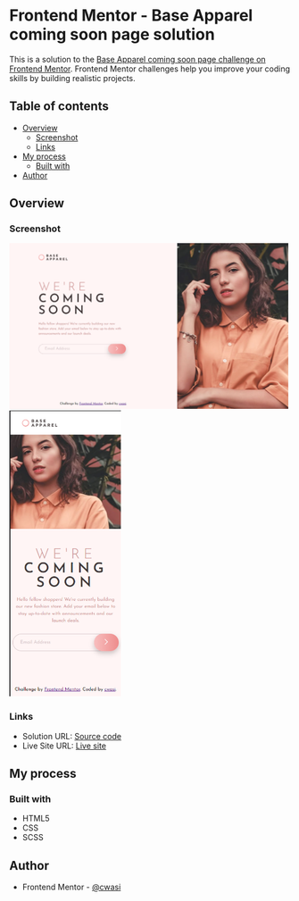 # Frontend Mentor - Base Apparel coming soon page solution

This is a solution to the [Base Apparel coming soon page challenge on Frontend Mentor](https://www.frontendmentor.io/challenges/base-apparel-coming-soon-page-5d46b47f8db8a7063f9331a0). Frontend Mentor challenges help you improve your coding skills by building realistic projects. 

## Table of contents

- [Overview](#overview)
  - [Screenshot](#screenshot)
  - [Links](#links)
- [My process](#my-process)
  - [Built with](#built-with)
- [Author](#author)


## Overview

### Screenshot
<img src="./screenshots/Desktop-view.png" width=500>

<img src="./screenshots/Mobile-view.png" width=200>

### Links
- Solution URL: [Source code](https://github.com/cwasi/FEM-coming-home-page)
- Live Site URL: [Live site](https://cwasi-coming-soon.netlify.app/)

## My process

### Built with

- HTML5
- CSS
- SCSS

## Author

- Frontend Mentor - [@cwasi](https://www.frontendmentor.io/profile/cwasi)
